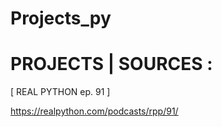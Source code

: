 # Projects_py
#
# PROJECTS | SOURCES :

[ REAL PYTHON ep. 91 ]

https://realpython.com/podcasts/rpp/91/
